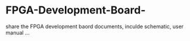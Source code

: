 # FPGA-Development-Board-
share the FPGA development baord documents, inculde schematic, user manual ...
